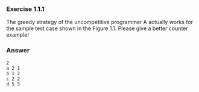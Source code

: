 ### Exercise 1.1.1
The greedy strategy of the uncompetitive programmer A actually works for the sample test case shown in the Figure 1.1. Please give a better counter example!

### Answer

```
2
a 2 1
b 1 2
c 2 2
d 5 5
```
